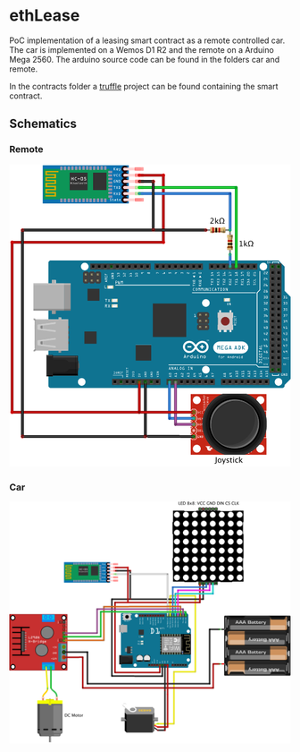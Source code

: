 # ethLease
PoC implementation of a leasing smart contract as a remote controlled car. The car is implemented on a Wemos D1 R2 and the remote on a Arduino Mega 2560.
The arduino source code can be found in the folders car and remote.

In the contracts folder a [truffle](https://truffleframework.com/) project can be found containing the smart contract.

## Schematics
### Remote
![remote schematic](https://raw.githubusercontent.com/gretzke/ethLease/master/remote/remote_schematic.png)

### Car
![car schematic](https://raw.githubusercontent.com/gretzke/ethLease/master/car/car_schematic.png)

